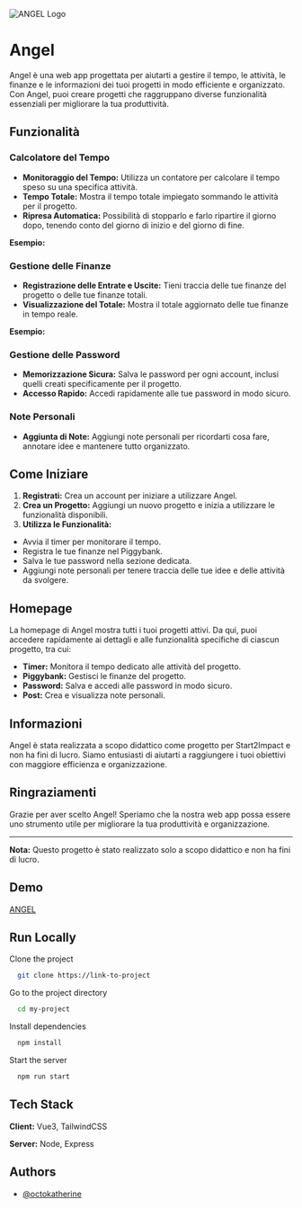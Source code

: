 
![ANGEL Logo](https://i.postimg.cc/8cq3bcsL/logo-angel.png) 

# Angel

Angel è una web app progettata per aiutarti a gestire il tempo, le attività, le finanze e le informazioni dei tuoi progetti in modo efficiente e organizzato. Con Angel, puoi creare progetti che raggruppano diverse funzionalità essenziali per migliorare la tua produttività.

## Funzionalità

### Calcolatore del Tempo
- **Monitoraggio del Tempo:** Utilizza un contatore per calcolare il tempo speso su una specifica attività.
- **Tempo Totale:** Mostra il tempo totale impiegato sommando le attività per il progetto.
- **Ripresa Automatica:** Possibilità di stopparlo e farlo ripartire il giorno dopo, tenendo conto del giorno di inizio e del giorno di fine.

**Esempio:**

### Gestione delle Finanze
- **Registrazione delle Entrate e Uscite:** Tieni traccia delle tue finanze del progetto o delle tue finanze totali.
- **Visualizzazione del Totale:** Mostra il totale aggiornato delle tue finanze in tempo reale.

**Esempio:**

### Gestione delle Password
- **Memorizzazione Sicura:** Salva le password per ogni account, inclusi quelli creati specificamente per il progetto.
- **Accesso Rapido:** Accedi rapidamente alle tue password in modo sicuro.

### Note Personali
- **Aggiunta di Note:** Aggiungi note personali per ricordarti cosa fare, annotare idee e mantenere tutto organizzato.

## Come Iniziare

1. **Registrati:** Crea un account per iniziare a utilizzare Angel.
2. **Crea un Progetto:** Aggiungi un nuovo progetto e inizia a utilizzare le funzionalità disponibili.
3. **Utilizza le Funzionalità:** 
 - Avvia il timer per monitorare il tempo.
 - Registra le tue finanze nel Piggybank.
 - Salva le tue password nella sezione dedicata.
 - Aggiungi note personali per tenere traccia delle tue idee e delle attività da svolgere.

## Homepage

La homepage di Angel mostra tutti i tuoi progetti attivi. Da qui, puoi accedere rapidamente ai dettagli e alle funzionalità specifiche di ciascun progetto, tra cui:

- **Timer:** Monitora il tempo dedicato alle attività del progetto.
- **Piggybank:** Gestisci le finanze del progetto.
- **Password:** Salva e accedi alle password in modo sicuro.
- **Post:** Crea e visualizza note personali.

## Informazioni

Angel è stata realizzata a scopo didattico come progetto per Start2Impact e non ha fini di lucro. Siamo entusiasti di aiutarti a raggiungere i tuoi obiettivi con maggiore efficienza e organizzazione.

## Ringraziamenti

Grazie per aver scelto Angel! Speriamo che la nostra web app possa essere uno strumento utile per migliorare la tua produttività e organizzazione.

---

**Nota:** Questo progetto è stato realizzato solo a scopo didattico e non ha fini di lucro.

## Demo

[ANGEL](https://angeltask.netlify.app/)


## Run Locally

Clone the project

```bash
  git clone https://link-to-project
```

Go to the project directory

```bash
  cd my-project
```

Install dependencies

```bash
  npm install
```

Start the server

```bash
  npm run start
```


## Tech Stack

**Client:** Vue3, TailwindCSS

**Server:** Node, Express


## Authors

- [@octokatherine](https://www.github.com/octokatherine)

